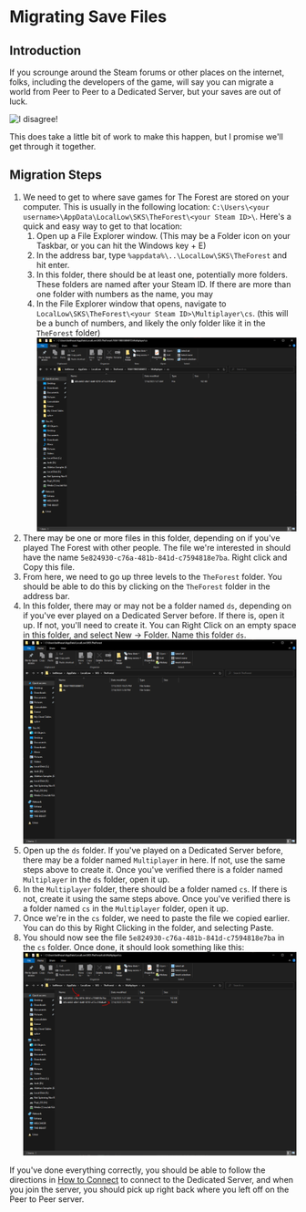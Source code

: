# Migrating Save Files

## Introduction

If you scrounge around the Steam forums or other places on the internet, folks, including the developers of the game, will say you can migrate a world from Peer to Peer to a Dedicated Server, but your saves are out of luck. 

![I disagree!](https://media.giphy.com/media/Uqj3pYhSgS7eTspLUw/giphy-downsized.gif)

This does take a little bit of work to make this happen, but I promise we'll get through it together. 

## Migration Steps
1. We need to get to where save games for The Forest are stored on your computer. This is usually in the following location: `C:\Users\<your username>\AppData\LocalLow\SKS\TheForest\<your Steam ID>\`. Here's a quick and easy way to get to that location:
    1. Open up a File Explorer window. (This may be a Folder icon on your Taskbar, or you can hit the Windows key + E)
    2. In the address bar, type `%appdata%\..\LocalLow\SKS\TheForest` and hit enter.
    3. In this folder, there should be at least one, potentially more folders. These folders are named after your Steam ID. If there are more than one folder with numbers as the name, you may 
    4. In the File Explorer window that opens, navigate to `LocalLow\SKS\TheForest\<your Steam ID>\Multiplayer\cs`. (this will be a bunch of numbers, and likely the only folder like it in the `TheForest` folder)
    ![The Forest Saves Folder - Source](/ccc/img/theforest-saves-folder-source.png)
2. There may be one or more files in this folder, depending on if you've played The Forest with other people. The file we're interested in should have the name `5e824930-c76a-481b-841d-c7594818e7ba`. Right click and Copy this file. 
3. From here, we need to go up three levels to the `TheForest` folder. You should be able to do this by clicking on the `TheForest` folder in the address bar.
4. In this folder, there may or may not be a folder named `ds`, depending on if you've ever played on a Dedicated Server before. If there is, open it up. If not, you'll need to create it. You can Right Click on an empty space in this folder, and select New -> Folder. Name this folder `ds`.
![The Forest - Save Root Folder](/ccc/img/theforest-root-folder.png)
5. Open up the `ds` folder. If you've played on a Dedicated Server before, there may be a folder named `Multiplayer` in here. If not, use the same steps above to create it. Once you've verified there is a folder named `Multiplayer` in the `ds` folder, open it up.
6. In the `Multiplayer` folder, there should be a folder named `cs`. If there is not, create it using the same steps above. Once you've verified there is a folder named `cs` in the `Multiplayer` folder, open it up.
7. Once we're in the `cs` folder, we need to paste the file we copied earlier. You can do this by Right Clicking in the folder, and selecting Paste.
8. You should now see the file `5e824930-c76a-481b-841d-c7594818e7ba` in the `cs` folder. Once done, it should look something like this:
![The Forest Saves Folder - Destination](/ccc/img/theforest-saves-folder-destination.png)

If you've done everything correctly, you should be able to follow the directions in [How to Connect](/ccc/how_to_connect) to connect to the Dedicated Server, and when you join the server, you should pick up right back where you left off on the Peer to Peer server.
